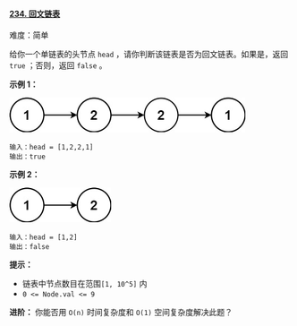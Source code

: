 ﻿#### [234\. 回文链表](https://leetcode.cn/problems/palindrome-linked-list/)

难度：简单

给你一个单链表的头节点 `head` ，请你判断该链表是否为回文链表。如果是，返回 `true` ；否则，返回 `false` 。

**示例 1：**

![](./assets/img/Question0234_01.jpg)

```
输入：head = [1,2,2,1]
输出：true
```

**示例 2：**

![](./assets/img/Question0234_02.jpg)

```
输入：head = [1,2]
输出：false
```

**提示：**

-   链表中节点数目在范围`[1, 10^5]` 内
-   `0 <= Node.val <= 9`

**进阶：** 你能否用 `O(n)` 时间复杂度和 `O(1)` 空间复杂度解决此题？
